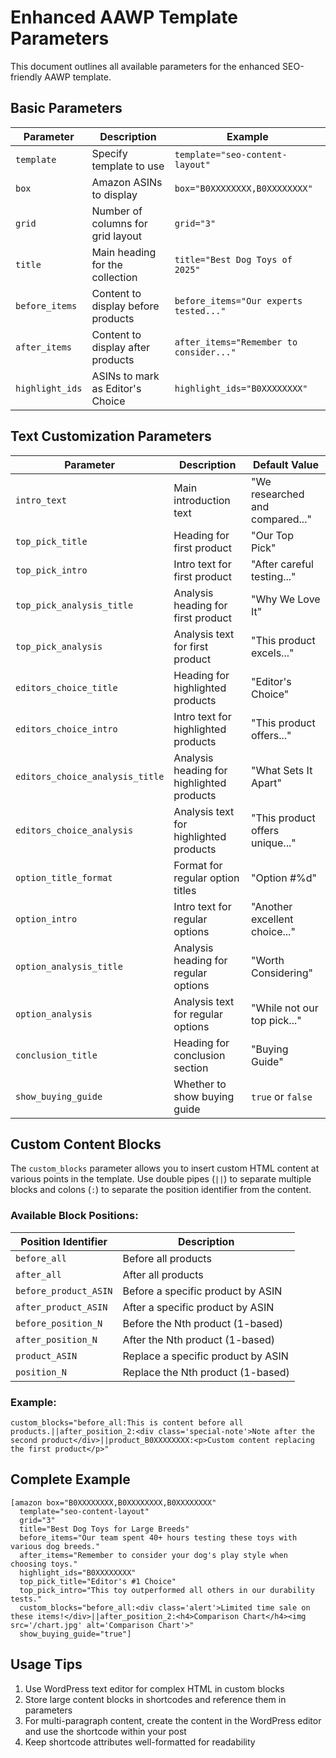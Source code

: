 # Enhanced AAWP Template Parameters

This document outlines all available parameters for the enhanced SEO-friendly AAWP template.

## Basic Parameters

| Parameter | Description | Example |
|-----------|-------------|---------|
| `template` | Specify template to use | `template="seo-content-layout"` |
| `box` | Amazon ASINs to display | `box="B0XXXXXXXX,B0XXXXXXXX"` |
| `grid` | Number of columns for grid layout | `grid="3"` |
| `title` | Main heading for the collection | `title="Best Dog Toys of 2025"` |
| `before_items` | Content to display before products | `before_items="Our experts tested..."` |
| `after_items` | Content to display after products | `after_items="Remember to consider..."` |
| `highlight_ids` | ASINs to mark as Editor's Choice | `highlight_ids="B0XXXXXXXX"` |

## Text Customization Parameters

| Parameter | Description | Default Value |
|-----------|-------------|---------------|
| `intro_text` | Main introduction text | "We researched and compared..." |
| `top_pick_title` | Heading for first product | "Our Top Pick" |
| `top_pick_intro` | Intro text for first product | "After careful testing..." |
| `top_pick_analysis_title` | Analysis heading for first product | "Why We Love It" |
| `top_pick_analysis` | Analysis text for first product | "This product excels..." |
| `editors_choice_title` | Heading for highlighted products | "Editor's Choice" |
| `editors_choice_intro` | Intro text for highlighted products | "This product offers..." |
| `editors_choice_analysis_title` | Analysis heading for highlighted products | "What Sets It Apart" |
| `editors_choice_analysis` | Analysis text for highlighted products | "This product offers unique..." |
| `option_title_format` | Format for regular option titles | "Option #%d" |
| `option_intro` | Intro text for regular options | "Another excellent choice..." |
| `option_analysis_title` | Analysis heading for regular options | "Worth Considering" |
| `option_analysis` | Analysis text for regular options | "While not our top pick..." |
| `conclusion_title` | Heading for conclusion section | "Buying Guide" |
| `show_buying_guide` | Whether to show buying guide | `true` or `false` |

## Custom Content Blocks

The `custom_blocks` parameter allows you to insert custom HTML content at various points in the template. Use double pipes (`||`) to separate multiple blocks and colons (`:`) to separate the position identifier from the content.

### Available Block Positions:

| Position Identifier | Description |
|---------------------|-------------|
| `before_all` | Before all products |
| `after_all` | After all products |
| `before_product_ASIN` | Before a specific product by ASIN |
| `after_product_ASIN` | After a specific product by ASIN |
| `before_position_N` | Before the Nth product (1-based) |
| `after_position_N` | After the Nth product (1-based) |
| `product_ASIN` | Replace a specific product by ASIN |
| `position_N` | Replace the Nth product (1-based) |

### Example:

```
custom_blocks="before_all:This is content before all products.||after_position_2:<div class='special-note'>Note after the second product</div>||product_B0XXXXXXXX:<p>Custom content replacing the first product</p>"
```

## Complete Example

```
[amazon box="B0XXXXXXXX,B0XXXXXXXX,B0XXXXXXXX" 
  template="seo-content-layout" 
  grid="3" 
  title="Best Dog Toys for Large Breeds" 
  before_items="Our team spent 40+ hours testing these toys with various dog breeds." 
  after_items="Remember to consider your dog's play style when choosing toys." 
  highlight_ids="B0XXXXXXXX"
  top_pick_title="Editor's #1 Choice"
  top_pick_intro="This toy outperformed all others in our durability tests."
  custom_blocks="before_all:<div class='alert'>Limited time sale on these items!</div>||after_position_2:<h4>Comparison Chart</h4><img src='/chart.jpg' alt='Comparison Chart'>"
  show_buying_guide="true"]
```

## Usage Tips

1. Use WordPress text editor for complex HTML in custom blocks
2. Store large content blocks in shortcodes and reference them in parameters
3. For multi-paragraph content, create the content in the WordPress editor and use the shortcode within your post
4. Keep shortcode attributes well-formatted for readability
